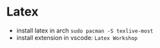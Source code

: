 # Latex

- install latex in arch `sudo pacman -S texlive-most`
- install extension in vscode: `Latex Workshop`
